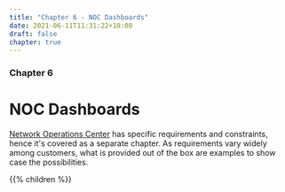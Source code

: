 ```yaml
---
title: "Chapter 6 - NOC Dashboards"
date: 2021-06-11T11:31:22+10:00
draft: false
chapter: true
---
```


### Chapter 6

# NOC Dashboards

[Network Operations Center](https://en.wikipedia.org/wiki/Network_operations_center) has specific requirements and constraints, hence it's covered as a separate chapter. As requirements vary widely among customers, what is provided out of the box are examples to show case the possibilities.

{{% children %}}